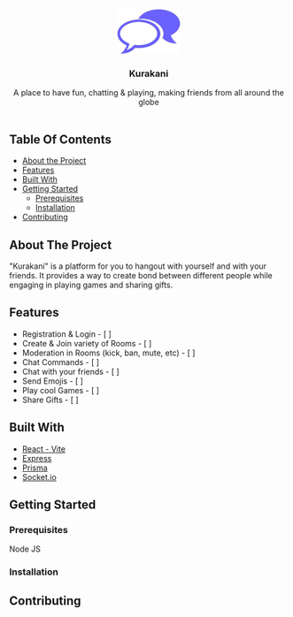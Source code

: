 <br/>
<p align="center">
  <a href="https://kura-kani.vercel.app">
    <img src="docs/logo.png" alt="Kurakani" width="114" height="80">
  </a>

  <h3 align="center">Kurakani</h3>

  <p align="center">
    A place to have fun, chatting & playing, making friends from all around the globe
    <br/>
    <br/>
  </p>
</p>

## Table Of Contents

- [About the Project](#about-the-project)
- [Features](#features)
- [Built With](#built-with)
- [Getting Started](#getting-started)
  - [Prerequisites](#prerequisites)
  - [Installation](#installation)
- [Contributing](#contributing)

## About The Project

"Kurakani" is a platform for you to hangout with yourself and with your friends. It provides a way to create bond between different people while engaging in playing games and sharing gifts.

## Features
- Registration & Login - [ ]
- Create & Join variety of Rooms - [ ]
- Moderation in Rooms (kick, ban, mute, etc) - [ ]
- Chat Commands - [ ]
- Chat with your friends - [ ]
- Send Emojis - [ ]
- Play cool Games - [ ]
- Share Gifts  - [ ]

## Built With

- [React - Vite](https://vitejs.dev/)
- [Express](https://expressjs.com/)
- [Prisma](https://prisma.io/)
- [Socket.io](https://www.npmjs.com/package/socket.io)

## Getting Started

### Prerequisites

Node JS

### Installation


## Contributing


